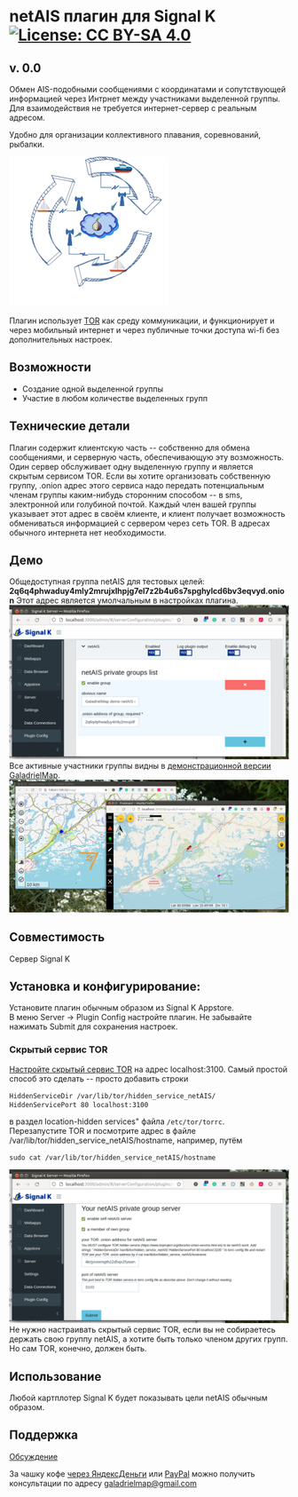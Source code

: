 # netAIS плагин для Signal K[![License: CC BY-SA 4.0](https://img.shields.io/badge/License-CC%20BY--SA%204.0-lightgrey.svg)](https://creativecommons.org/licenses/by-sa/4.0/)

## v. 0.0
Обмен AIS-подобными сообщениями с координатами и сопутствующей информацией через Интрнет между участниками выделенной группы. Для взаимодействия не требуется интернет-сервер с реальным адресом.

Удобно для организации коллективного плавания, соревнований, рыбалки.

![scheme](screenshots/art.png)   

Плагин использует [TOR](torproject.org) как среду коммуникации, и функционирует и через мобильный интернет и через публичные точки доступа wi-fi без дополнительных настроек.  

## Возможности
* Создание одной выделенной группы
* Участие в любом количестве выделенных групп

## Технические детали
Плагин содержит клиентскую часть -- собственно для обмена сообщениями, и серверную часть, обеспечивающую эту возможность. Один сервер обслуживает одну выделенную группу и является скрытым сервисом TOR.  Если вы хотите организовать собственную группу, .onion адрес этого сервиса надо передать потенциальным членам группы каким-нибудь сторонним способом -- в sms, электронной или голубиной почтой. Каждый член вашей группы указывает этот адрес в своём клиенте, и клиент получает возможность обмениваться информацией с сервером через сеть TOR. В адресах обычного интернета нет необходимости.

## Демо
Общедоступная группа netAIS для тестовых целей:  
**2q6q4phwaduy4mly2mrujxlhpjg7el7z2b4u6s7spghylcd6bv3eqvyd.onion**  Этот адрес является умолчальным в настройках плагина.  
![screenshot](screenshots/s2.png)   
Все активные участники группы видны в [демонстрационной версии](http://130.61.159.53/map/) [GaladrielMap](http://galadrielmap.hs-yachten.at/).
![screenshot](screenshots/s1.jpg)   

## Совместимость
Сервер Signal K 

## Установка и конфигурирование:
Установите плагин обычным образом из Signal K Appstore.   
В меню Server -> Plugin Config настройте плагин. Не забывайте нажимать Submit для сохранения настроек.

### Скрытый сервис TOR

[Настройте скрытый сервис TOR](https://2019.www.torproject.org/docs/tor-onion-service.html.en) на 
адрес localhost:3100. Самый простой способ это сделать -- просто добавить строки  
```
HiddenServiceDir /var/lib/tor/hidden_service_netAIS/   
HiddenServicePort 80 localhost:3100  
```
в раздел location-hidden services" файла `/etc/tor/torrc`.  
Перезапустите TOR и посмотрите адрес в файле /var/lib/tor/hidden_service_netAIS/hostname, например, путём   
```
sudo cat /var/lib/tor/hidden_service_netAIS/hostname  
```
![screenshot](screenshots/s3.png)   
Не нужно настраивать скрытый сервис TOR, если вы не собираетесь держать свою группу netAIS, а хотите быть только членом других групп. Но сам TOR, конечно, должен быть.

## Использование
Любой картплотер Signal K будет показывать цели netAIS обычным образом.
 
## Поддержка
[Обсуждение](https://github.com/VladimirKalachikhin/netAIS-Signal-K/discussions/)

За чашку кофе [через ЯндексДеньги](https://yasobe.ru/na/galadrielmap) или [PayPal](https://paypal.me/VladimirKalachikhin?locale.x=ru_RU) можно получить консультации по адресу [galadrielmap@gmail.com](mailto:galadrielmap@gmail.com)  